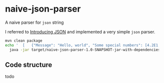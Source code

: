 # naive-json-parser
A naive parser for `json` string

I referred to [Introducing JSON](https://www.json.org/json-en.html)
and implemented a very simple `json` parser.

```bash
mvn clean package
echo '  [   {"Message": "Hello, world", "Some special numbers": [4.2E1, 23E0, 3.1415926 ], "Today is Saturday" : true, "Needs to work": false, "Test for null": null}]' | \
  java -jar target/naive-json-parser-1.0-SNAPSHOT-jar-with-dependencies.jar
```

## Code structure
todo